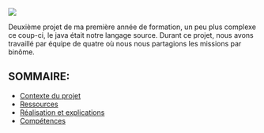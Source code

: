 ![](http://baptistedixneuf.fr/images/java.png)

Deuxième projet de ma première année de formation, un peu plus complexe ce coup-ci, le java était notre langage source. Durant ce projet, nous avons travaillé par équipe de quatre où nous nous partagions les missions par binôme.

## SOMMAIRE: ##

- [Contexte du projet](http://baptistedixneuf.fr/site/pages/ppe2-projet-java-contexte-du-projet-23)
- [Ressources](http://baptistedixneuf.fr/site/pages/ppe2-projet-java-ressources-24)
- [Réalisation et explications](http://baptistedixneuf.fr/site/pages/ppe2-projet-java-realisation-explications-25)
- [Compétences](http://baptistedixneuf.fr/site/pages/competences-projet-java-57)
